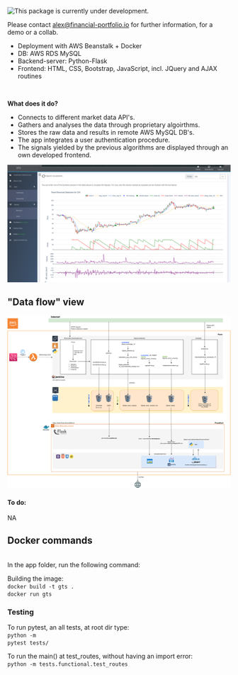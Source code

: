 ![This package is currently under development.](https://img.shields.io/badge/under-development-orange.svg)

Please contact alex@financial-portfolio.io for further information, for a demo or a collab.
</br>

<ul>
	<li>Deployment with AWS Beanstalk + Docker
	<li>DB: AWS RDS MySQL
	<li>Backend-server: Python-Flask
	<li>Frontend: HTML, CSS, Bootstrap, JavaScript, incl. JQuery and AJAX routines 
</ul>
<br>

**What does it do?**  
- Connects to different market data API's. 
- Gathers and analyses the data through proprietary algoirthms. 
- Stores the raw data and results in remote AWS MySQL DB's.
- The app integrates a user authentication procedure.
- The signals yielded by the previous algorithms are displayed through an own developed frontend.


![alt text](SV/static/dash.png)


## "Data flow" view

![alt text](SV/static/signal_flow_na2.png)


<h4> To do: </h4>

NA <br>

<h2> Docker commands</h2> </br>
In the app folder, run the following command: </br>

Building the image:</br>
<code>docker build -t gts .</code><br>
<code>docker run gts</code>



### Testing

To run pytest, an all tests, at root dir type:<br>
<code>python -m pytest tests/</code> <br>

To run the main() at test_routes, without having an import error:<br>
<code>python -m tests.functional.test_routes</code>

